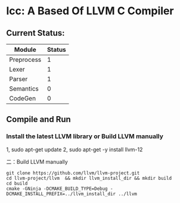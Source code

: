 # lcc: A Based Of LLVM C Compiler

## Current Status: 

|  Module     | Status     |     
|  ----       |------------|   
| Preprocess  | 1          |   
| Lexer       | 1          |      
| Parser      | 1          |       
| Semantics   | 0          |       
| CodeGen     | 0          |    

## Compile and Run

### Install the latest LLVM library or Build LLVM manually
1, sudo apt-get update
2, sudo apt-get -y install llvm-12

二：Build LLVM manually

```
git clone https://github.com/llvm/llvm-project.git
cd llvm-project/llvm  && mkdir llvm_install_dir && mkdir build
cd build
cmake -GNinja -DCMAKE_BUILD_TYPE=Debug -DCMAKE_INSTALL_PREFIX=../llvm_install_dir ../llvm
```
